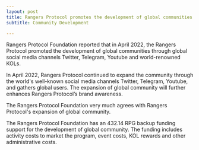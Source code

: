 ```yaml
---
layout: post
title: Rangers Protocol promotes the development of global communities
subtitle: Community Development

---
```


Rangers Protocol Foundation reported that in April 2022, the Rangers Protocol promoted the development of global communities through global social media channels Twitter, Telegram, Youtube and world-renowned KOLs.

In April 2022, Rangers Protocol continued to expand the community through the world's well-known social media channels Twitter, Telegram, Youtube, and gathers global users. The expansion of global community will further enhances Rangers Protocol’s brand awareness.

The Rangers Protocol Foundation very much agrees with Rangers Protocol's expansion of global community. 

The Rangers Protocol Foundation has an 432.14 RPG backup funding support for the development of global community.  The funding includes activity costs to market the program, event costs, KOL rewards and other administrative costs. 